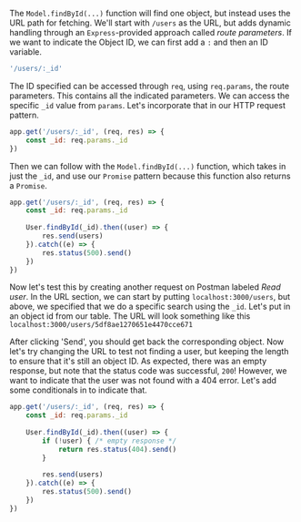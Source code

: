 <!--title={ReST API: Mongoose's Model.findById()}-->

<!--concepts={Rest API Reading Endpoint}-->

<!--badges={Web Development:10}-->

The `Model.findById(...)` function will find one object, but instead uses the URL path for fetching. We'll start with `/users` as the URL, but adds dynamic handling through an `Express`-provided approach called *route parameters*. If we want to indicate the Object ID, we can first add a `:` and then an ID variable.

```js
'/users/:_id'
```

The ID specified can be accessed through `req`, using `req.params`, the route parameters. This contains all the indicated parameters. We can access the specific `_id` value from `params`. Let's incorporate that in our HTTP request pattern. 

```js
app.get('/users/:_id', (req, res) => {
    const _id: req.params._id
})
```

Then we can follow with the `Model.findById(...)` function, which takes in just the `_id`, and use our `Promise` pattern because this function also returns a `Promise`.

```js
app.get('/users/:_id', (req, res) => {
    const _id: req.params._id
    
    User.findById(_id).then((user) => {
        res.send(users)
    }).catch((e) => {
        res.status(500).send()
    })
})
```

Now let's test this by creating another request on Postman labeled *Read user*. In the URL section, we can start by putting `localhost:3000/users`, but above, we specified that we do a specific search using the `_id`. Let's put in an object id from our table. The URL will look something like this `localhost:3000/users/5df8ae1270651e4470cce671`

After clicking 'Send', you should get back the corresponding object. Now let's try changing the URL to test not finding a user, but keeping the length to ensure that it's still an object ID. As expected, there was an empty response, but note that the status code was successful, `200`! However, we want to indicate that the user was not found with a 404 error. Let's add some conditionals in to indicate that.

```js
app.get('/users/:_id', (req, res) => {
    const _id: req.params._id
    
    User.findById(_id).then((user) => {
        if (!user) { /* empty response */
            return res.status(404).send()
        }
        
        res.send(users)
    }).catch((e) => {
        res.status(500).send()
    })
})
```

